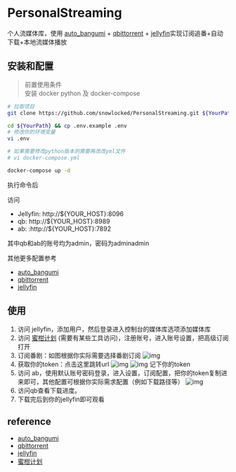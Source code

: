 # PersonalStreaming

个人流媒体库，使用 [auto_bangumi](https://github.com/EstrellaXD/Auto_Bangumi) + [qbittorrent](https://github.com/qbittorrent/qBittorrent) + [jellyfin](https://github.com/jellyfin/jellyfin)实现订阅追番+自动下载+本地流媒体播放

## 安装和配置

> 前置使用条件  
安装 docker python 及 docker-compose

```bash
# 拉取项目
git clone https://github.com/snowlocked/PersonalStreaming.git ${YourPath}

cd ${YourPath} && cp .env.example .env
# 修改你的环境变量
vi .env

# 如果需要修改python版本则需要再改改yml文件
# vi docker-compose.yml

docker-compose up -d
```

执行命令后

访问 
- Jellyfin: http://${YOUR_HOST}:8096
- qb: http://${YOUR_HOST}:8989
- ab: :http://${YOUR_HOST}:7892

其中qb和ab的账号均为admin，密码为adminadmin

其他更多配置参考 
- [auto_bangumi](https://github.com/EstrellaXD/Auto_Bangumi)
- [qbittorrent](https://github.com/qbittorrent/qBittorrent)
- [jellyfin](https://github.com/jellyfin/jellyfin)

## 使用

1. 访问 jellyfin，添加用户，然后登录进入控制台的媒体库选项添加媒体库
2. 访问 [蜜柑计划](https://mikanani.me/) (需要有某些工具访问)，注册账号，进入账号设置，把高级订阅打开
3. 订阅番剧：如图根据你实际需要选择番剧订阅
![img](https://github.com/snowlocked/PersonalStreaming/assets/19562649/5fb2b2ef-f357-4a16-afca-02bea7d5531d)
4. 获取你的token：点击这里跳转url
![img](https://github.com/snowlocked/PersonalStreaming/assets/19562649/4caed101-a877-436a-ae26-2752206011f8)
![img](https://github.com/snowlocked/PersonalStreaming/assets/19562649/b1c4b9ba-199f-47a8-a068-00ed7677c270)
记下你的token
5. 访问 ab，使用默认账号密码登录，进入设置，订阅配置，把你的token复制进来即可，其他配置可根据你实际需求配置（例如下载路径等）
![img](https://github.com/snowlocked/PersonalStreaming/assets/19562649/7f1ab22b-7c83-4a6c-bf84-ae7ed0b834ea)
6. 访问qb查看下载进度。
7. 下载完后到你的jellyfin即可观看

## reference
- [auto_bangumi](https://github.com/EstrellaXD/Auto_Bangumi)
- [qbittorrent](https://github.com/qbittorrent/qBittorrent)
- [jellyfin](https://github.com/jellyfin/jellyfin)
- [蜜柑计划](https://mikanani.me/)
